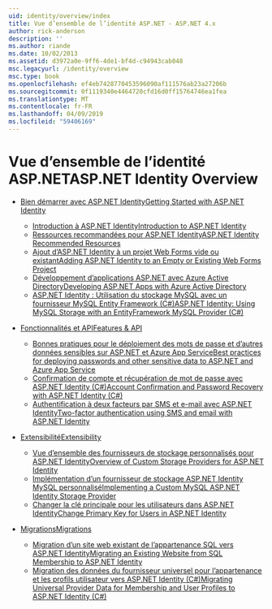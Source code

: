 ```yaml
---
uid: identity/overview/index
title: Vue d’ensemble de l’identité ASP.NET - ASP.NET 4.x
author: rick-anderson
description: ''
ms.author: riande
ms.date: 10/02/2013
ms.assetid: d3972a0e-9ff6-4de1-bf4d-c94943cab048
msc.legacyurl: /identity/overview
msc.type: book
ms.openlocfilehash: ef4eb7428770453596090af111576ab23a27206b
ms.sourcegitcommit: 0f1119340e4464720cfd16d0ff15764746ea1fea
ms.translationtype: MT
ms.contentlocale: fr-FR
ms.lasthandoff: 04/09/2019
ms.locfileid: "59406169"
---
```

# <a name="aspnet-identity-overview"></a><span data-ttu-id="22937-102">Vue d’ensemble de l’identité ASP.NET</span><span class="sxs-lookup"><span data-stu-id="22937-102">ASP.NET Identity Overview</span></span>

- [<span data-ttu-id="22937-103">Bien démarrer avec ASP.NET Identity</span><span class="sxs-lookup"><span data-stu-id="22937-103">Getting Started with ASP.NET Identity</span></span>](getting-started/index.md)

    - [<span data-ttu-id="22937-104">Introduction à ASP.NET Identity</span><span class="sxs-lookup"><span data-stu-id="22937-104">Introduction to ASP.NET Identity</span></span>](getting-started/introduction-to-aspnet-identity.md)
    - [<span data-ttu-id="22937-105">Ressources recommandées pour ASP.NET Identity</span><span class="sxs-lookup"><span data-stu-id="22937-105">ASP.NET Identity Recommended Resources</span></span>](getting-started/aspnet-identity-recommended-resources.md)
    - [<span data-ttu-id="22937-106">Ajout d’ASP.NET Identity à un projet Web Forms vide ou existant</span><span class="sxs-lookup"><span data-stu-id="22937-106">Adding ASP.NET Identity to an Empty or Existing Web Forms Project</span></span>](getting-started/adding-aspnet-identity-to-an-empty-or-existing-web-forms-project.md)
    - [<span data-ttu-id="22937-107">Développement d’applications ASP.NET avec Azure Active Directory</span><span class="sxs-lookup"><span data-stu-id="22937-107">Developing ASP.NET Apps with Azure Active Directory</span></span>](getting-started/developing-aspnet-apps-with-windows-azure-active-directory.md)
    - [<span data-ttu-id="22937-108">ASP.NET Identity : Utilisation du stockage MySQL avec un fournisseur MySQL Entity Framework (C#)</span><span class="sxs-lookup"><span data-stu-id="22937-108">ASP.NET Identity: Using MySQL Storage with an EntityFramework MySQL Provider (C#)</span></span>](getting-started/aspnet-identity-using-mysql-storage-with-an-entityframework-mysql-provider.md)
- [<span data-ttu-id="22937-109">Fonctionnalités et API</span><span class="sxs-lookup"><span data-stu-id="22937-109">Features & API</span></span>](features-api/index.md)

    - [<span data-ttu-id="22937-110">Bonnes pratiques pour le déploiement des mots de passe et d’autres données sensibles sur ASP.NET et Azure App Service</span><span class="sxs-lookup"><span data-stu-id="22937-110">Best practices for deploying passwords and other sensitive data to ASP.NET and Azure App Service</span></span>](features-api/best-practices-for-deploying-passwords-and-other-sensitive-data-to-aspnet-and-azure.md)
    - [<span data-ttu-id="22937-111">Confirmation de compte et récupération de mot de passe avec ASP.NET Identity (C#)</span><span class="sxs-lookup"><span data-stu-id="22937-111">Account Confirmation and Password Recovery with ASP.NET Identity (C#)</span></span>](features-api/account-confirmation-and-password-recovery-with-aspnet-identity.md)
    - [<span data-ttu-id="22937-112">Authentification à deux facteurs par SMS et e-mail avec ASP.NET Identity</span><span class="sxs-lookup"><span data-stu-id="22937-112">Two-factor authentication using SMS and email with ASP.NET Identity</span></span>](features-api/two-factor-authentication-using-sms-and-email-with-aspnet-identity.md)
- [<span data-ttu-id="22937-113">Extensibilité</span><span class="sxs-lookup"><span data-stu-id="22937-113">Extensibility</span></span>](extensibility/index.md)

    - [<span data-ttu-id="22937-114">Vue d’ensemble des fournisseurs de stockage personnalisés pour ASP.NET Identity</span><span class="sxs-lookup"><span data-stu-id="22937-114">Overview of Custom Storage Providers for ASP.NET Identity</span></span>](extensibility/overview-of-custom-storage-providers-for-aspnet-identity.md)
    - [<span data-ttu-id="22937-115">Implémentation d’un fournisseur de stockage ASP.NET Identity MySQL personnalisé</span><span class="sxs-lookup"><span data-stu-id="22937-115">Implementing a Custom MySQL ASP.NET Identity Storage Provider</span></span>](extensibility/implementing-a-custom-mysql-aspnet-identity-storage-provider.md)
    - [<span data-ttu-id="22937-116">Changer la clé principale pour les utilisateurs dans ASP.NET Identity</span><span class="sxs-lookup"><span data-stu-id="22937-116">Change Primary Key for Users in ASP.NET Identity</span></span>](extensibility/change-primary-key-for-users-in-aspnet-identity.md)
- [<span data-ttu-id="22937-117">Migrations</span><span class="sxs-lookup"><span data-stu-id="22937-117">Migrations</span></span>](migrations/index.md)

    - [<span data-ttu-id="22937-118">Migration d’un site web existant de l’appartenance SQL vers ASP.NET Identity</span><span class="sxs-lookup"><span data-stu-id="22937-118">Migrating an Existing Website from SQL Membership to ASP.NET Identity</span></span>](migrations/migrating-an-existing-website-from-sql-membership-to-aspnet-identity.md)
    - [<span data-ttu-id="22937-119">Migration des données du fournisseur universel pour l’appartenance et les profils utilisateur vers ASP.NET Identity (C#)</span><span class="sxs-lookup"><span data-stu-id="22937-119">Migrating Universal Provider Data for Membership and User Profiles to ASP.NET Identity (C#)</span></span>](migrations/migrating-universal-provider-data-for-membership-and-user-profiles-to-aspnet-identity.md)

